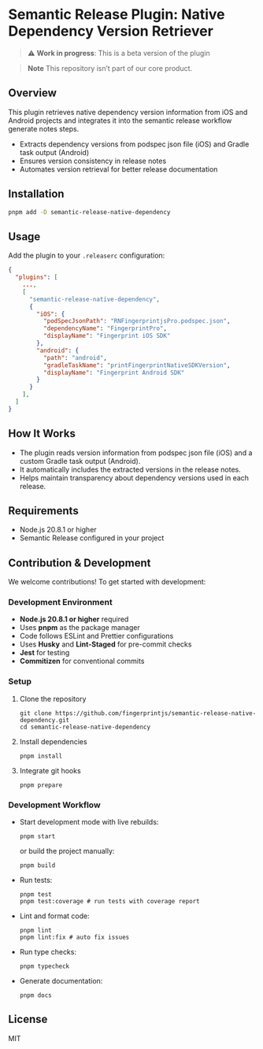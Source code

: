 # Semantic Release Plugin: Native Dependency Version Retriever

> :warning: **Work in progress**: This is a beta version of the plugin

> **Note**
> This repository isn’t part of our core product.

## Overview

This plugin retrieves native dependency version information from iOS and Android projects and integrates it into the semantic release workflow generate notes steps.

- Extracts dependency versions from podspec json file (iOS) and Gradle task output (Android)
- Ensures version consistency in release notes
- Automates version retrieval for better release documentation

## Installation

```sh
pnpm add -D semantic-release-native-dependency
```

## Usage

Add the plugin to your `.releaserc` configuration:

```json
{
  "plugins": [
    ...,
    [
      "semantic-release-native-dependency",
      {
        "iOS": {
          "podSpecJsonPath": "RNFingerprintjsPro.podspec.json",
          "dependencyName": "FingerprintPro",
          "displayName": "Fingerprint iOS SDK"
        },
        "android": {
          "path": "android",
          "gradleTaskName": "printFingerprintNativeSDKVersion",
          "displayName": "Fingerprint Android SDK"
        }
      }
    ],
  ]
}
```

## How It Works

- The plugin reads version information from podspec json file (iOS) and a custom Gradle task output (Android).
- It automatically includes the extracted versions in the release notes.
- Helps maintain transparency about dependency versions used in each release.

## Requirements

- Node.js 20.8.1 or higher
- Semantic Release configured in your project

## Contribution & Development

We welcome contributions! To get started with development:

### Development Environment

- **Node.js 20.8.1 or higher** required
- Uses **pnpm** as the package manager
- Code follows ESLint and Prettier configurations
- Uses **Husky** and **Lint-Staged** for pre-commit checks
- **Jest** for testing
- **Commitizen** for conventional commits

### Setup

1. Clone the repository
    ```shell
    git clone https://github.com/fingerprintjs/semantic-release-native-dependency.git
    cd semantic-release-native-dependency
    ```
2. Install dependencies
    ```shell
    pnpm install
    ```
3. Integrate git hooks
    ```shell
    pnpm prepare
    ```

### Development Workflow

- Start development mode with live rebuilds:
    ```shell
    pnpm start
    ```
    or build the project manually:
    ```shell
    pnpm build
    ```
- Run tests:
    ```shell
    pnpm test
    pnpm test:coverage # run tests with coverage report
    ```
- Lint and format code:
    ```shell
    pnpm lint
    pnpm lint:fix # auto fix issues
    ```
- Run type checks:
    ```shell
    pnpm typecheck
    ```
- Generate documentation:
    ```shell
    pnpm docs
    ```

## License

MIT
